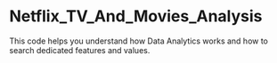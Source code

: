 # Netflix_TV_And_Movies_Analysis
This code helps you understand how Data Analytics works and how to search dedicated features and values.
